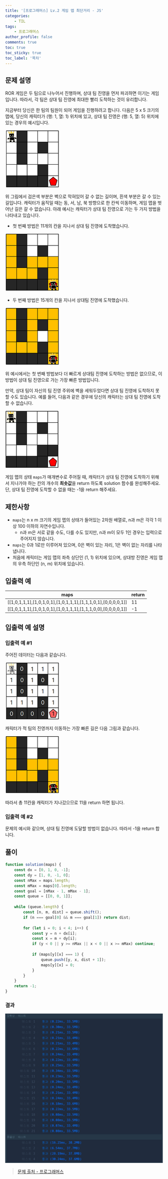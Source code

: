 ```yaml
---
title: '[프로그래머스] Lv.2 게임 맵 최단거리 - JS'
categories:
    - TIL
tags:
    - 프로그래머스
author_profile: false
comments: true
toc: true
toc_sticky: true
toc_label: '목차'
---
```


## 문제 설명

ROR 게임은 두 팀으로 나누어서 진행하며, 상대 팀 진영을 먼저 파괴하면 이기는 게임입니다. 따라서, 각 팀은 상대 팀 진영에 최대한 빨리 도착하는 것이 유리합니다.

지금부터 당신은 한 팀의 팀원이 되어 게임을 진행하려고 합니다. 다음은 5 x 5 크기의 맵에, 당신의 캐릭터가 (행: 1, 열: 1) 위치에 있고, 상대 팀 진영은 (행: 5, 열: 5) 위치에 있는 경우의 예시입니다.

![desc1](/assets/images/2023/11/19/algorithm-114-desc1.png)

위 그림에서 검은색 부분은 벽으로 막혀있어 갈 수 없는 길이며, 흰색 부분은 갈 수 있는 길입니다. 캐릭터가 움직일 때는 동, 서, 남, 북 방향으로 한 칸씩 이동하며, 게임 맵을 벗어난 길은 갈 수 없습니다.
아래 예시는 캐릭터가 상대 팀 진영으로 가는 두 가지 방법을 나타내고 있습니다.

-   첫 번째 방법은 11개의 칸을 지나서 상대 팀 진영에 도착했습니다.

![desc2](/assets/images/2023/11/19/algorithm-114-desc2.png)

-   두 번째 방법은 15개의 칸을 지나서 상대팀 진영에 도착했습니다.

![desc3](/assets/images/2023/11/19/algorithm-114-desc3.png)

위 예시에서는 첫 번째 방법보다 더 빠르게 상대팀 진영에 도착하는 방법은 없으므로, 이 방법이 상대 팀 진영으로 가는 가장 빠른 방법입니다.

만약, 상대 팀이 자신의 팀 진영 주위에 벽을 세워두었다면 상대 팀 진영에 도착하지 못할 수도 있습니다. 예를 들어, 다음과 같은 경우에 당신의 캐릭터는 상대 팀 진영에 도착할 수 없습니다.

![desc4](/assets/images/2023/11/19/algorithm-114-desc4.png)

게임 맵의 상태 `maps`가 매개변수로 주어질 때, 캐릭터가 상대 팀 진영에 도착하기 위해서 지나가야 하는 칸의 개수의 **최솟값**을 return 하도록 solution 함수를 완성해주세요. 단, 상대 팀 진영에 도착할 수 없을 때는 -1을 return 해주세요.

## 제한사항

-   `maps`는 n x m 크기의 게임 맵의 상태가 들어있는 2차원 배열로, n과 m은 각각 1 이상 100 이하의 자연수입니다.
    -   n과 m은 서로 같을 수도, 다를 수도 있지만, n과 m이 모두 1인 경우는 입력으로 주어지지 않습니다.
-   `maps`는 0과 1로만 이루어져 있으며, 0은 벽이 있는 자리, 1은 벽이 없는 자리를 나타냅니다.
-   처음에 캐릭터는 게임 맵의 좌측 상단인 (1, 1) 위치에 있으며, 상대방 진영은 게임 맵의 우측 하단인 (n, m) 위치에 있습니다.

## 입출력 예

| maps                                                          | return |
| ------------------------------------------------------------- | ------ |
| [[1,0,1,1,1],[1,0,1,0,1],[1,0,1,1,1],[1,1,1,0,1],[0,0,0,0,1]] | 11     |
| [[1,0,1,1,1],[1,0,1,0,1],[1,0,1,1,1],[1,1,1,0,0],[0,0,0,0,1]] | -1     |

## 입출력 예 설명

### 입출력 예 #1

주어진 데이터는 다음과 같습니다.

![desc5](/assets/images/2023/11/19/algorithm-114-desc5.png)

캐릭터가 적 팀의 진영까지 이동하는 가장 빠른 길은 다음 그림과 같습니다.

![desc6](/assets/images/2023/11/19/algorithm-114-desc6.png)

따라서 총 11칸을 캐릭터가 지나갔으므로 11을 return 하면 됩니다.

### 입출력 예 #2

문제의 예시와 같으며, 상대 팀 진영에 도달할 방법이 없습니다. 따라서 -1을 return 합니다.

## 풀이

```javascript
function solution(maps) {
    const dx = [0, 1, 0, -1];
    const dy = [1, 0, -1, 0];
    const nMax = maps.length;
    const mMax = maps[0].length;
    const goal = [nMax - 1, mMax - 1];
    const queue = [[0, 0, 1]];

    while (queue.length) {
        const [n, m, dist] = queue.shift();
        if (n === goal[0] && m === goal[1]) return dist;

        for (let i = 0; i < 4; i++) {
            const y = n + dx[i];
            const x = m + dy[i];
            if (y < 0 || y >= nMax || x < 0 || x >= mMax) continue;

            if (maps[y][x] === 1) {
                queue.push([y, x, dist + 1]);
                maps[y][x] = 0;
            }
        }
    }
    return -1;
}
```

### 결과

![result1](/assets/images/2023/11/19/algorithm-114-result1.png)

> [문제 출처 - 프로그래머스](https://school.programmers.co.kr/learn/courses/30/lessons/1844)
